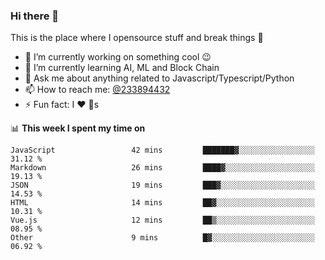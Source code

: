 ### Hi there 👋

<!--
**a233894432/a233894432** is a ✨ _special_ ✨ repository because its `README.md` (this file) appears on your GitHub profile.

Here are some ideas to get you started:

- 🔭 I’m currently working on ...
- 🌱 I’m currently learning ...
- 👯 I’m looking to collaborate on ...
- 🤔 I’m looking for help with ...
- 💬 Ask me about ...
- 📫 How to reach me: ...
- 😄 Pronouns: ...
- ⚡ Fun fact: ...
-->
 
 
This is the place where I opensource stuff and break things :rofl:

- 🔭 I’m currently working on something cool :wink:
- 🌱 I’m currently learning AI, ML and Block Chain
- 💬 Ask me about anything related to Javascript/Typescript/Python
- 📫 How to reach me: [@233894432](https://twitter.com/233894432)
- ⚡ Fun fact: I :heart: :dog:s

📊 **This week I spent my time on**
<!--START_SECTION:waka-->

```text
JavaScript                 42 mins         ███████▓░░░░░░░░░░░░░░░░░   31.12 %
Markdown                   26 mins         ████▓░░░░░░░░░░░░░░░░░░░░   19.13 %
JSON                       19 mins         ███▓░░░░░░░░░░░░░░░░░░░░░   14.53 %
HTML                       14 mins         ██▓░░░░░░░░░░░░░░░░░░░░░░   10.31 %
Vue.js                     12 mins         ██▒░░░░░░░░░░░░░░░░░░░░░░   08.95 %
Other                      9 mins          █▓░░░░░░░░░░░░░░░░░░░░░░░   06.92 %
```

<!--END_SECTION:waka-->
